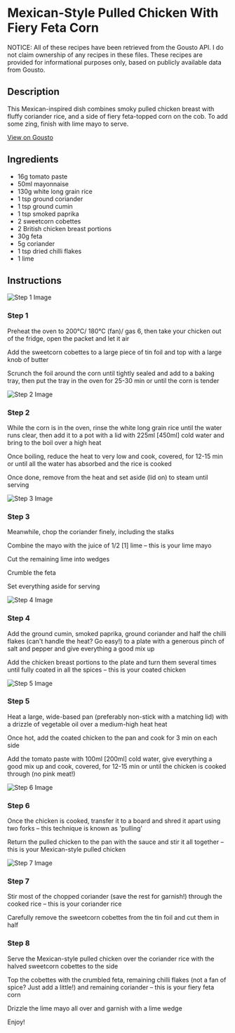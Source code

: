 # Mexican-Style Pulled Chicken With Fiery Feta Corn

NOTICE: All of these recipes have been retrieved from the Gousto API. I do not claim ownership of any recipes in these files. These recipes are provided for informational purposes only, based on publicly available data from Gousto.

## Description

This Mexican-inspired dish combines smoky pulled chicken breast with fluffy coriander rice, and a side of fiery feta-topped corn on the cob. To add some zing, finish with lime mayo to serve. 

[View on Gousto](https://www.gousto.co.uk/recipes/cookbook/mexican-pulled-chicken-fiery-feta-corn)

## Ingredients

- 16g tomato paste
- 50ml mayonnaise
- 130g white long grain rice
- 1 tsp ground coriander
- 1 tsp ground cumin
- 1 tsp smoked paprika
- 2 sweetcorn cobettes
- 2 British chicken breast portions
- 30g feta
- 5g coriander
- 1 tsp dried chilli flakes
- 1 lime

## Instructions

![Step 1 Image](https://production-media.gousto.co.uk/cms/recipe-step-image/step-1-1623662670337-x200.jpg)

### Step 1

Preheat the oven to 200°C/ 180°C (fan)/ gas 6, then take your chicken out of the fridge, open the packet and let it air

Add the sweetcorn cobettes to a large piece of tin foil and top with a large knob of butter

Scrunch the foil around the corn until tightly sealed and add to a baking tray, then put the tray in the oven for 25-30 min or until the corn is tender

![Step 2 Image](https://production-media.gousto.co.uk/cms/recipe-step-image/2192.-step-2-x200.jpg)

### Step 2

While the corn is in the oven, rinse the white long grain rice until the water runs clear, then add it to a pot with a lid with 225ml <span class="text-danger">[450ml]</span> cold water and bring to the boil over a high heat 

Once boiling, reduce the heat to very low and cook, covered, for 12-15 min or until all the water has absorbed and the rice is cooked 

Once done, remove from the heat and set aside (lid on) to steam until serving

![Step 3 Image](https://production-media.gousto.co.uk/cms/recipe-step-image/2192.-step-3-x200.jpg)

### Step 3

Meanwhile, chop the coriander finely, including the stalks

Combine the mayo with the juice of 1/2 <span class="text-danger">[1]</span> lime – this is your lime mayo

Cut the remaining lime into wedges

Crumble the feta

Set everything aside for serving

![Step 4 Image](https://production-media.gousto.co.uk/cms/recipe-step-image/step-5-1623662745752-x200.jpg)

### Step 4

Add the ground cumin, smoked paprika, ground coriander and half the chilli flakes (can't handle the heat? Go easy!) to a plate with a generous pinch of salt and pepper and give everything a good mix up

Add the chicken breast portions to the plate and turn them several times until fully coated in all the spices – this is your coated chicken

![Step 5 Image](https://production-media.gousto.co.uk/cms/recipe-step-image/step-6-1623662779399-x200.jpg)

### Step 5

Heat a large, wide-based pan (preferably non-stick with a matching lid) with a drizzle of vegetable oil over a medium-high heat heat

Once hot, add the coated chicken to the pan and cook for 3 min on each side

Add the tomato paste with 100ml<span class="text-danger"> [200ml]</span> cold water, give everything a good mix up and cook, covered, for 12-15 min or until the chicken is cooked through (no pink meat!)

![Step 6 Image](https://production-media.gousto.co.uk/cms/recipe-step-image/step-7-1623662835363-x200.jpg)

### Step 6

Once the chicken is cooked, transfer it to a board and shred it apart using two forks – this technique is known as 'pulling'

Return the pulled chicken to the pan with the sauce and stir it all together – this is your Mexican-style pulled chicken

![Step 7 Image](https://production-media.gousto.co.uk/cms/recipe-step-image/Coriander-rice-1623662883992-x200.jpg)

### Step 7

Stir most of the chopped coriander (save the rest for garnish!) through the cooked rice – this is your coriander rice

Carefully remove the sweetcorn cobettes from the tin foil and cut them in half

### Step 8

Serve the Mexican-style pulled chicken over the coriander rice with the halved sweetcorn cobettes to the side

Top the cobettes with the crumbled feta, remaining chilli flakes (not a fan of spice? Just add a little!) and remaining coriander – this is your fiery feta corn

Drizzle the lime mayo all over and garnish with a lime wedge

Enjoy!

